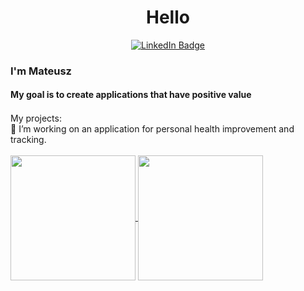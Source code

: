 
<h1 align="center">Hello </h1>
<div id="badges" align="center">
  <a href="https://www.linkedin.com/in/mateusz-nogaj/">
    <img src="https://img.shields.io/badge/LinkedIn-blue?style=for-the-badge&logo=linkedin&logoColor=white" alt="LinkedIn Badge"/>
  </a>
</div>
<h3>I'm Mateusz</h3>
<h4>My goal is to create applications that have positive value</h3>
<a></a>
<div>
My projects:
  <img src="https://cdn.jsdelivr.net/gh/devicons/devicon@latest/icons/react/react-original.svg" height="16px" />
  <img src="https://cdn.jsdelivr.net/gh/devicons/devicon@latest/icons/csharp/csharp-original.svg" height="16px" />
  <img src="https://cdn.jsdelivr.net/gh/devicons/devicon@latest/icons/dotnetcore/dotnetcore-original.svg" height="16px" />
</div>
🔭 I’m working on an application for personal health improvement and tracking.
<br/><br/>
<a href="https://github.com/anuraghazra/github-readme-stats">
  <img height=200 align="center" src="https://github-readme-stats.vercel.app/api?username=emskypl" />
</a>
<a href="https://github.com/anuraghazra/convoychat">
  <img height=200 align="center" src="https://github-readme-stats.vercel.app/api/top-langs?username=emskypl&layout=compact&langs_count=8&card_width=320" />
</a>
